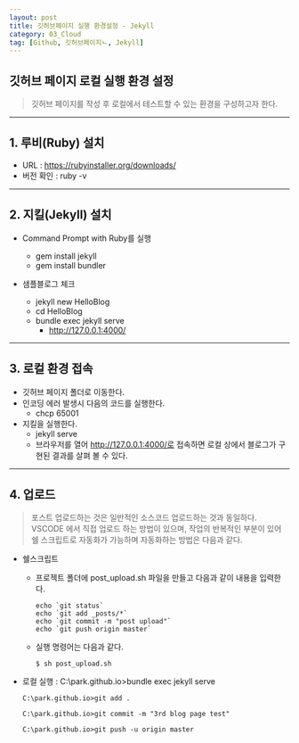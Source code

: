 ```yaml
---
layout: post
title: 깃허브페이지 실행 환경설정 - Jekyll
category: 03_Cloud
tag: [Github, 깃허브페이지ㄴ, Jekyll]
---
```


## 깃허브 페이지 로컬 실행 환경 설정


> 깃허브 페이지를 작성 후 로컬에서 테스트할 수 있는 환경을 구성하고자 한다.

------


## 1. 루비(Ruby) 설치

- URL : https://rubyinstaller.org/downloads/
- 버전 확인 : ruby -v


------

## 2. 지킬(Jekyll) 설치

- Command Prompt with Ruby를 실행
    - gem install jekyll
    - gem install bundler


- 샘플블로그 체크
    - jekyll new HelloBlog
	- cd HelloBlog
	- bundle exec jekyll serve
	    - http://127.0.0.1:4000/
	

------


## 3. 로컬 환경 접속

- 깃허브 페이지 폴더로 이동한다.
- 인코딩 에러 발생시 다음의 코드를 실행한다.
    - chcp 65001
- 지킬을 실행한다.
    - jekyll serve
    - 브라우저를 열어 http://127.0.0.1:4000/로 접속하면 로컬 상에서 블로그가 구현된 결과를 살펴 볼 수 있다.
	


------

## 4. 업로드 


>포스트 업로드하는 것은 일반적인 소스코드 업로드하는 것과 동일하다. VSCODE 에서 직접 업로드 하는 방법이 있으며, 작업의 반복적인 부분이 있어 쉘 스크립트로 자동화가 가능하며 자동화하는 방법은 다음과 같다.

- 쉘스크립트
    - 프로젝트 폴더에 post_upload.sh 파일을 만들고 다음과 같이 내용을 입력한다.
        ```
        echo `git status`
        echo `git add _posts/*`
        echo `git commit -m "post upload"`
        echo `git push origin master`
        ```

    - 실행 명령어는 다음과 같다.
        ```
        $ sh post_upload.sh
        ```

- 로컬 실행 : C:\park.github.io>bundle exec jekyll serve
    ```
    C:\park.github.io>git add .

    C:\park.github.io>git commit -m "3rd blog page test"

    C:\park.github.io>git push -u origin master
    ```


